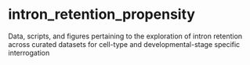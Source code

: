 # intron_retention_propensity
Data, scripts, and figures pertaining to the exploration of intron retention across curated datasets for cell-type and developmental-stage specific interrogation

